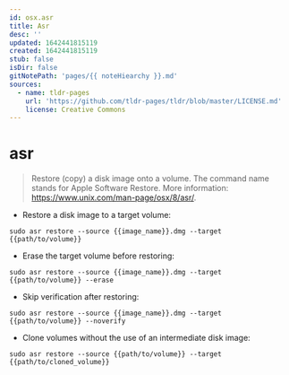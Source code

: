 ```yaml
---
id: osx.asr
title: Asr
desc: ''
updated: 1642441815119
created: 1642441815119
stub: false
isDir: false
gitNotePath: 'pages/{{ noteHiearchy }}.md'
sources:
  - name: tldr-pages
    url: 'https://github.com/tldr-pages/tldr/blob/master/LICENSE.md'
    license: Creative Commons
---
```

# asr

> Restore (copy) a disk image onto a volume.
> The command name stands for Apple Software Restore.
> More information: <https://www.unix.com/man-page/osx/8/asr/>.

- Restore a disk image to a target volume:

`sudo asr restore --source {{image_name}}.dmg --target {{path/to/volume}}`

- Erase the target volume before restoring:

`sudo asr restore --source {{image_name}}.dmg --target {{path/to/volume}} --erase`

- Skip verification after restoring:

`sudo asr restore --source {{image_name}}.dmg --target {{path/to/volume}} --noverify`

- Clone volumes without the use of an intermediate disk image:

`sudo asr restore --source {{path/to/volume}} --target {{path/to/cloned_volume}}`


